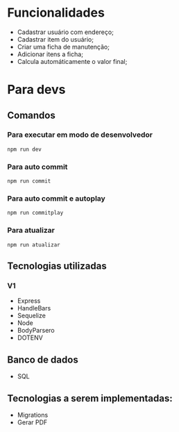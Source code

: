 # Funcionalidades
  - Cadastrar usuário com endereço;
  - Cadastrar item do usuário;
  - Criar uma ficha de manutenção;
  - Adicionar itens a ficha;
  - Calcula automáticamente o valor final;

# Para devs
  ## Comandos
   ### Para executar em modo de desenvolvedor 
    npm run dev
   ### Para auto commit 
    npm run commit 
   ### Para auto commit e autoplay
    npm run commitplay
   ### Para atualizar 
    npm run atualizar 
  
## Tecnologias utilizadas
 ### V1
  - Express
  - HandleBars
  - Sequelize 
  - Node
  - BodyParsero
  - DOTENV
## Banco de dados 
  - SQL

## Tecnologias a serem implementadas:
  - Migrations
  - Gerar PDF
